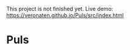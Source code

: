 This project is not finished yet.
Live demo: https://veronaten.github.io/Puls/src/index.html

# Puls
